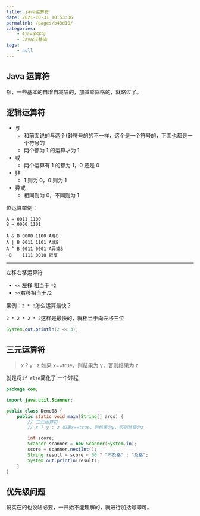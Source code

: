 ```yaml
---
title: java运算符
date: 2021-10-31 10:53:36
permalink: /pages/b43d10/
categories:
    - 《Java》学习
    - JavaSE基础
tags:
    - null
---
```


## Java 运算符

额，一些基本的自增自减啥的，加减乘除啥的，就略过了。

<!-- more -->

## 逻辑运算符

-   与
    -   和前面说的与两个(\$)符号的的不一样，这个是一个符号的，下面也都是一个符号的
    -   两个都为 1 的运算才为 1
-   或
    -   两个运算有 1 的都为 1，0 还是 0
-   非
    -   1 则为 0，0 则为 1
-   异或
    -   相同则为 0，不同则为 1

位运算举例：

```
A = 0011 1100
B = 0000 1101

A & B 0000 1100 A与B
A | B 0011 1101 A或B
A ^ B 0011 0001 A异或B
~B    1111 0010 取反
```

---

左移右移运算符

-   `<<` 左移 相当于 `*2`
-   `>>`右移相当于`/2`

案例：`2 * 8`怎么运算最快？

`2 * 2 * 2 * 2`这样是最快的，就相当于向左移三位

```java
System.out.println(2 << 3);
```

## 三元运算符

> x ? y : z 如果 x==true，则结果为 y，否则结果为 z

就是将`if else`简化了 一个过程

```java
package com;

import java.util.Scanner;

public class Demo08 {
    public static void main(String[] args) {
        // 三元运算符
        // x ? y : z 如果x==true，则结果为y，否则结果为z

        int score;
        Scanner scanner = new Scanner(System.in);
        score = scanner.nextInt();
        String result = score < 60 ? "不及格" : "及格";
        System.out.println(result);
    }
}

```

## 优先级问题

说实在的也没啥必要，一开始不能理解的，就进行加括号即可。
